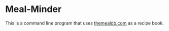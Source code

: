 # Meal-Minder
This is a command line program that uses [themealdb.com](https://www.themealdb.com/) as a recipe book.
